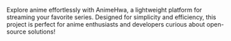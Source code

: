 Explore anime effortlessly with AnimeHwa, a lightweight platform for streaming your favorite series. Designed for simplicity and efficiency, this project is perfect for anime enthusiasts and developers curious about open-source solutions!
